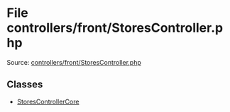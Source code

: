 File controllers/front/StoresController.php
=========
Source: [controllers/front/StoresController.php](https://github.com/PrestaShop/PrestaShop/blob/1.6.1.1/controllers/front/StoresController.php)


Classes
-------

* [StoresControllerCore](class.StoresControllerCore.md)

